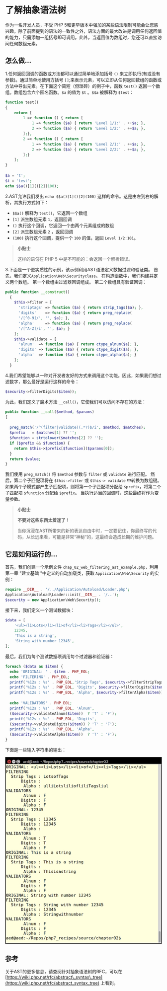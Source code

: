 # 了解抽象语法树

作为一名开发人员，不受 PHP 5和更早版本中强加的某些语法限制可能会让您感兴趣。除了前面提到的语法的一致性之外，语法方面的最大改进是调用任何返回值的能力，只需添加一组括号即可调用。此外，当返回值为数组时，您还可以直接访问任何数组元素。

## 怎么做...

1.任何返回回调的函数或方法都可以通过简单地添加括号 `()` 来立即执行\(有或没有参数\)。通过简单地使用方括号 `[]`;来表示元素，可以立即从任何返回数组的函数或方法中导出元素。在下面这个简短（但琐碎）的例子中，函数 `test()` 返回一个数组。数组包含六个匿名函数。`$a` 的值为 `$t` 。`$$a` 被解释为 `$test`：

```php
function test()
{
    return [
        1 => function () { return [
            1 => function ($a) { return 'Level 1/1:' . ++$a; },
            2 => function ($a) { return 'Level 1/2:' . ++$a; },
        ];},
        2 => function () { return [
            1 => function ($a) { return 'Level 2/1:' . ++$a; },
            2 => function ($a) { return 'Level 2/2:' . ++$a; },
        ];}
    ];
}

$a = 't';
$t = 'test';
echo $$a()[1]()[2](100);
```

2.AST允许我们发出 `echo $$a()[1]()[2](100)` 这样的命令。这是由左到右的解析，其执行方式如下：

* `$$a()` 解释为 `test()`，它返回一个数组
* `[1]` 派生数组元素 `1`，返回回调
* `()` 执行这个回调，它返回一个由两个元素组成的数组
* `[2]` 派生数组元素 `2` ，返回回调
* `(100)` 执行这个回调，提供一个 `100` 的值，返回 `Level 1/2:101`。

> **小贴士**
>
> 这样的语句在 PHP 5 中是不可能的：会返回一个解析错误。

3.下面是一个更实质性的示例，该示例利用AST语法定义数据过滤和验证类。 首先，我们定义`Application\Web\Securityclass`。 在构造函数中，我们构建并定义两个数组。 第一个数组由过滤器回调组成。 第二个数组具有验证回调：

```php
public function __construct()
  {
    $this->filter = [
      'striptags' => function ($a) { return strip_tags($a); },
      'digits'    => function ($a) { return preg_replace(
      '/[^0-9]/', '', $a); },
      'alpha'     => function ($a) { return preg_replace(
      '/[^A-Z]/i', '', $a); }
    ];
    $this->validate = [
      'alnum'  => function ($a) { return ctype_alnum($a); },
      'digits' => function ($a) { return ctype_digit($a); },
      'alpha'  => function ($a) { return ctype_alpha($a); }
    ];
  }
```

4.我们希望能够以一种对开发者友好的方式来调用这个功能。因此，如果我们想过滤数字，那么最好是运行这样的命令：

```php
$security->filterDigits($item));
```

为此，我们定义了魔术方法 `__call()`，它使我们可以访问不存在的方法：

```php
public function __call($method, $params)
{

  preg_match('/^(filter|validate)(.*?)$/i', $method, $matches);
  $prefix   = $matches[1] ?? '';
  $function = strtolower($matches[2] ?? '');
  if ($prefix && $function) {
    return $this->$prefix[$function]($params[0]);
  }
  return $value;
}
```

我们使用 `preg_match()` 将 `$method` 参数与 `filter` 或 `validate` 进行匹配。 然后，第二个子匹配项将在 `$this->filter` 或 `$this-> validate` 中转换为数组键。 如果两个子模式都产生子匹配项，则将第一个子匹配项分配给 `$prefix`，将第二个子匹配项 `$function` 分配给 `$prefix`。 当执行适当的回调时，这些最终将作为变量参数。

> **小贴士**
>
> **不要对这些东西太着迷了！**
>
> 当你沉浸在AST所带来的新的表达自由中时，一定要记住，你最终写的代码，从长远来看，可能是非常“神秘“的，这最终会造成长期的维护问题。

## 它是如何运行的...

首先，我们创建一个示例文件 `chap_02_web_filtering_ast_example.php`，利用第一章 "建立基础 "中定义的自动加载类，获取 `Application\Web\Security` 的实例：

```php
require __DIR__ . '/../Application/Autoload/Loader.php';
Application\Autoload\Loader::init(__DIR__ . '/..');
$security = new Application\Web\Security();
```

接下来，我们定义一个测试数据块：

```php
$data = [
    '<ul><li>Lots</li><li>of</li><li>Tags</li></ul>',
    12345,
    'This is a string',
    'String with number 12345',
];
```

最后，我们为每个测试数据项调用每个过滤器和验证器：

```php
foreach ($data as $item) {
  echo 'ORIGINAL: ' . $item . PHP_EOL;
  echo 'FILTERING' . PHP_EOL;
  printf('%12s : %s' . PHP_EOL,'Strip Tags', $security->filterStripTags($item));
  printf('%12s : %s' . PHP_EOL, 'Digits', $security->filterDigits($item));
  printf('%12s : %s' . PHP_EOL, 'Alpha', $security->filterAlpha($item));
    
  echo 'VALIDATORS' . PHP_EOL;
  printf('%12s : %s' . PHP_EOL, 'Alnum',  
  ($security->validateAlnum($item))  ? 'T' : 'F');
  printf('%12s : %s' . PHP_EOL, 'Digits', 
  ($security->validateDigits($item)) ? 'T' : 'F');
  printf('%12s : %s' . PHP_EOL, 'Alpha',  
  ($security->validateAlpha($item))  ? 'T' : 'F');
}
```

下面是一些输入字符串的输出：

![](../../.gitbook/assets/image%20%2811%29.png)

## 参考

关于AST的更多信息，请查阅针对抽象语法树的RFC，可以在[https://wiki.php.net/rfc/abstract\_syntax\_tree](https://wiki.php.net/rfc/abstract_syntax_tree) 上看到。

